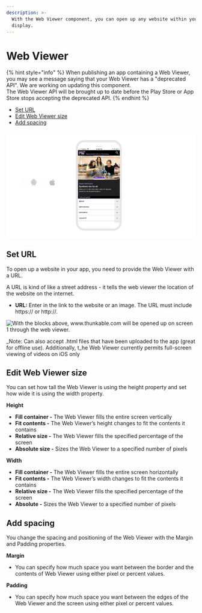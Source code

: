 ```yaml
---
description: >-
  With the Web Viewer component, you can open up any website within your app to
  display.
---
```


# Web Viewer

{% hint style="info" %}
When publishing an app containing a Web Viewer, you may see a message saying that your Web Viewer has a "deprecated API". We are working on updating this component.   
The Web Viewer API will be brought up to date before the Play Store or App Store stops accepting the deprecated API.
{% endhint %}

* [Set URL](web-viewer.md#set-url)
* [Edit Web Viewer size](web-viewer.md#edit-web-viewer-size)
* [Add spacing](web-viewer.md#add-spacing)

![](.gitbook/assets/web-viewer-fig-1.png)

## Set URL

To open up a website in your app, you need to provide  the Web Viewer with a URL. 

A URL is kind of like a street address - it tells the web viewer the location of the website on the internet.

* **URL:** Enter in the link to the website or an image. The URL must include https:// or http://. 

![With the blocks above, www.thunkable.com will be opened up on screen 1 through the web viewer.](https://lh3.googleusercontent.com/pq73qQKNcE8WrSuzlfxWegp-3PZHhi7nx2_5_I46yhSDwbuw0nHJfnciHrsv2fapyWIshJnhiT8wfzQOgvmcf7uX__pPl4i0EYDXyBYQLnndkdnzqo89ktouyJcEHtivRT_1X1Xz)

_Note: Can also accept .html files that have been uploaded to the app \(great for offline use\). Additionally, t_he Web Viewer currently permits full-screen viewing of videos on iOS only

## Edit Web Viewer size

You can set how tall the Web Viewer is using the height property and set how wide it is using the width property.

**Height**

* **Fill container -** The Web Viewer fills the entire screen vertically
* **Fit contents -** The Web Viewer’s height changes to fit the contents it contains
* **Relative size -** The Web Viewer fills the specified percentage of the screen
* **Absolute size -** Sizes the Web Viewer to a specified number of pixels

**Width**

* **Fill container -** The Web Viewer fills the entire screen horizontally
* **Fit contents -** The Web Viewer’s width changes to fit the contents it contains
* **Relative size -** The Web Viewer fills the specified percentage of the screen
* **Absolute -** Sizes the Web Viewer to a specified number of pixels

## Add spacing

You change the spacing and positioning of the Web Viewer with the Margin and Padding properties. 

**Margin**

* You can specify how much space you want between the border and the contents of Web Viewer using either pixel or percent values.

**Padding**

* You can specify how much space you want between the edges of the Web Viewer and the screen using either pixel or percent values.


